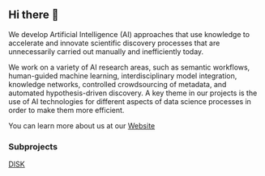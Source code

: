 ## Hi there 👋
 
We develop Artificial Intelligence (AI) approaches that use knowledge to accelerate and innovate scientific discovery processes that are unnecessarily carried out manually and inefficiently today.

We work on a variety of AI research areas, such as semantic workflows, human-guided machine learning, interdisciplinary model integration, knowledge networks, controlled crowdsourcing of metadata, and automated hypothesis-driven discovery. A key theme in our projects is the use of AI technologies for different aspects of data science processes in order to make them more efficient.

You can learn more about us at our [Website](https://knowledgecaptureanddiscovery.github.io/)

### Subprojects

[DISK](https://github.com/topics/kcap-disk)

